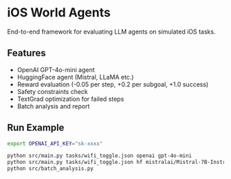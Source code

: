 # iOS World Agents

End-to-end framework for evaluating LLM agents on simulated iOS tasks.

## Features
- OpenAI GPT-4o-mini agent
- HuggingFace agent (Mistral, LLaMA etc.)
- Reward evaluation (-0.05 per step, +0.2 per subgoal, +1.0 success)
- Safety constraints check
- TextGrad optimization for failed steps
- Batch analysis and report

## Run Example

```bash
export OPENAI_API_KEY="sk-xxxx"

python src/main.py tasks/wifi_toggle.json openai gpt-4o-mini
python src/main.py tasks/wifi_toggle.json hf mistralai/Mistral-7B-Instruct-v0.3
python src/batch_analysis.py
```
